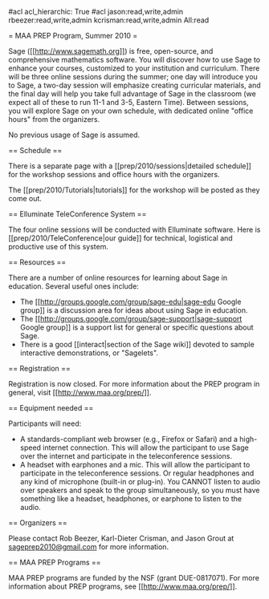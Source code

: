 #acl acl_hierarchic: True
#acl jason:read,write,admin rbeezer:read,write,admin kcrisman:read,write,admin All:read

= MAA PREP Program, Summer 2010 =

Sage ([[http://www.sagemath.org]]) is free, open-source, and comprehensive mathematics
software. You will discover how to use Sage to enhance your courses, customized to your
institution and curriculum. There will be three online sessions during the summer; one day
will introduce you to Sage, a two-day session will emphasize creating curricular materials,
and the final day will help you take full advantage of Sage in the classroom (we expect all of these to run 11-1 and 3-5, Eastern Time).
Between sessions, you will explore Sage on your own schedule, with dedicated online "office hours"
from the organizers. 

No previous usage of Sage is assumed.

== Schedule ==

There is a separate page with a [[prep/2010/sessions|detailed schedule]] for the workshop sessions and office hours with the organizers.

The [[prep/2010/Tutorials|tutorials]] for the workshop will be posted as they come out.

== Elluminate TeleConference System ==

The four online sessions will be conducted with Elluminate software.  Here is [[prep/2010/TeleConference|our guide]] for technical, logistical and productive use of this system.

== Resources ==

There are a number of online resources for learning about Sage in education.  Several useful ones include:
  * The [[http://groups.google.com/group/sage-edu|sage-edu Google group]] is a discussion area for ideas about using Sage in education.
  * The [[http://groups.google.com/group/sage-support|sage-support Google group]] is a support list for general or specific questions about Sage.
  * There is a good [[interact|section of the Sage wiki]] devoted to sample interactive demonstrations, or "Sagelets".

== Registration ==

Registration is now closed.  For more information about the PREP program in general, visit [[http://www.maa.org/prep/]].

== Equipment needed ==

Participants will need:
  * A standards-compliant web browser (e.g., Firefox or Safari) and a high-speed internet connection.  This will allow the participant to use  Sage over the internet and participate in the teleconference sessions.
  * A headset with earphones and a mic.  This will allow the participant to participate in the teleconference sessions.  Or regular headphones and any kind of microphone (built-in or plug-in).  You CANNOT listen to audio over speakers and speak to the group simultaneously, so you must have something like a headset, headphones, or earphone to listen to the audio.

== Organizers ==

Please contact Rob Beezer, Karl-Dieter Crisman, and Jason Grout at sageprep2010@gmail.com for more information.

== MAA PREP Programs ==

MAA PREP programs are funded by the NSF (grant DUE-0817071).  For more information about PREP programs, see [[http://www.maa.org/prep/]].
